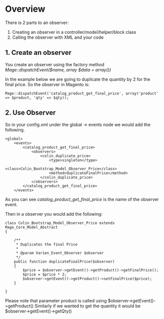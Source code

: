 # Overview

There is 2 parts to an observer:
1. Creating an observer in a controller/model/helper/block class
2. Calling the observer with XML and your code


## 1. Create an observer

You create an observer using the factory method *Mage::dispatchEvent($name, array $data = array())*

In the example below we are going to duplicate the quantity by 2 for the final price.
So the observer in Magento is:


    Mage::dispatchEvent('catalog_product_get_final_price', array('product' => $product, 'qty' => $qty));

## 2. Use Observer

So in your config.xml under the global -> events node we would add the following.

    <global>
        <events>
            <catalog_product_get_final_price>
                <observers>
                    <colin_duplicate_price>
                        <type>singleton</type>
                        <class>Colin_Bootstrap_Model_Observer_Price</class>
                        <method>duplicateFinalPrice</method>
                    </colin_duplicate_price>
                </observers>
            </catalog_product_get_final_price>
        </events>

As you can see *catalog_product_get_final_price* is the name of the observer event.

Then in a observer you would add the following:

    class Colin_Bootstrap_Model_Observer_Price extends Mage_Core_Model_Abstract
    {

    	/**
    	 * Duplicates the final Price
    	 *
    	 * @param Varien_Event_Observer $observer
    	 */
    	public function duplicateFinalPrice($observer)
    	{
    		$price = $observer->getEvent()->getProduct()->getFinalPrice();
    		$price = $price * 2;
    		$observer->getEvent()->getProduct()->setFinalPrice($price);
    	}

    }

Please note that parameter product is called using $observer->getEvent()->getProduct()
Similarly if we wanted to get the quantity it would be $observer->getEvent()->getQty()
